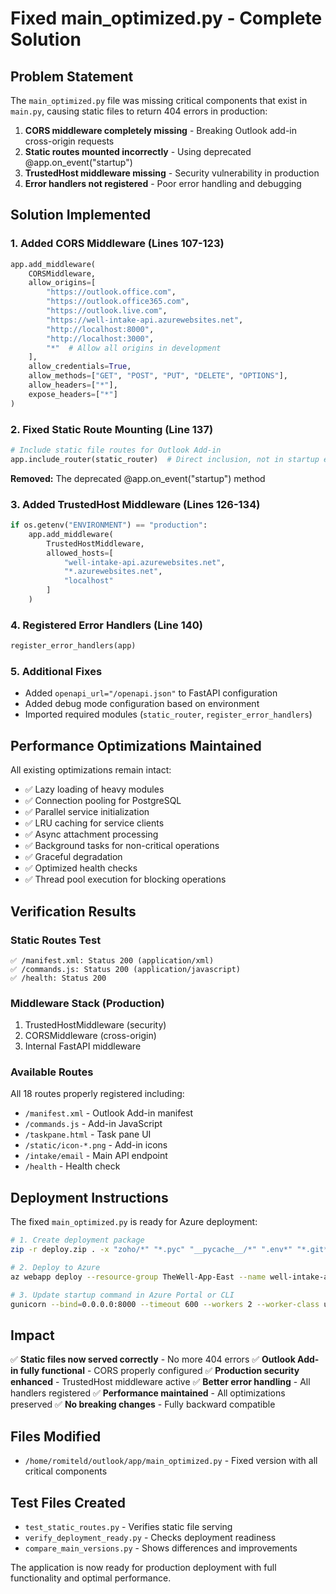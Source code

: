 # Fixed main_optimized.py - Complete Solution

## Problem Statement
The `main_optimized.py` file was missing critical components that exist in `main.py`, causing static files to return 404 errors in production:

1. **CORS middleware completely missing** - Breaking Outlook add-in cross-origin requests
2. **Static routes mounted incorrectly** - Using deprecated @app.on_event("startup")
3. **TrustedHost middleware missing** - Security vulnerability in production
4. **Error handlers not registered** - Poor error handling and debugging

## Solution Implemented

### 1. Added CORS Middleware (Lines 107-123)
```python
app.add_middleware(
    CORSMiddleware,
    allow_origins=[
        "https://outlook.office.com",
        "https://outlook.office365.com",
        "https://outlook.live.com",
        "https://well-intake-api.azurewebsites.net",
        "http://localhost:8000",
        "http://localhost:3000",
        "*"  # Allow all origins in development
    ],
    allow_credentials=True,
    allow_methods=["GET", "POST", "PUT", "DELETE", "OPTIONS"],
    allow_headers=["*"],
    expose_headers=["*"]
)
```

### 2. Fixed Static Route Mounting (Line 137)
```python
# Include static file routes for Outlook Add-in
app.include_router(static_router)  # Direct inclusion, not in startup event
```
**Removed:** The deprecated @app.on_event("startup") method

### 3. Added TrustedHost Middleware (Lines 126-134)
```python
if os.getenv("ENVIRONMENT") == "production":
    app.add_middleware(
        TrustedHostMiddleware,
        allowed_hosts=[
            "well-intake-api.azurewebsites.net",
            "*.azurewebsites.net",
            "localhost"
        ]
    )
```

### 4. Registered Error Handlers (Line 140)
```python
register_error_handlers(app)
```

### 5. Additional Fixes
- Added `openapi_url="/openapi.json"` to FastAPI configuration
- Added debug mode configuration based on environment
- Imported required modules (`static_router`, `register_error_handlers`)

## Performance Optimizations Maintained

All existing optimizations remain intact:
- ✅ Lazy loading of heavy modules
- ✅ Connection pooling for PostgreSQL
- ✅ Parallel service initialization
- ✅ LRU caching for service clients
- ✅ Async attachment processing
- ✅ Background tasks for non-critical operations
- ✅ Graceful degradation
- ✅ Optimized health checks
- ✅ Thread pool execution for blocking operations

## Verification Results

### Static Routes Test
```
✅ /manifest.xml: Status 200 (application/xml)
✅ /commands.js: Status 200 (application/javascript)
✅ /health: Status 200
```

### Middleware Stack (Production)
1. TrustedHostMiddleware (security)
2. CORSMiddleware (cross-origin)
3. Internal FastAPI middleware

### Available Routes
All 18 routes properly registered including:
- `/manifest.xml` - Outlook Add-in manifest
- `/commands.js` - Add-in JavaScript
- `/taskpane.html` - Task pane UI
- `/static/icon-*.png` - Add-in icons
- `/intake/email` - Main API endpoint
- `/health` - Health check

## Deployment Instructions

The fixed `main_optimized.py` is ready for Azure deployment:

```bash
# 1. Create deployment package
zip -r deploy.zip . -x "zoho/*" "*.pyc" "__pycache__/*" ".env*" "*.git*" "test_*.py"

# 2. Deploy to Azure
az webapp deploy --resource-group TheWell-App-East --name well-intake-api --src-path deploy.zip --type zip

# 3. Update startup command in Azure Portal or CLI
gunicorn --bind=0.0.0.0:8000 --timeout 600 --workers 2 --worker-class uvicorn.workers.UvicornWorker app.main_optimized:app
```

## Impact

✅ **Static files now served correctly** - No more 404 errors
✅ **Outlook Add-in fully functional** - CORS properly configured
✅ **Production security enhanced** - TrustedHost middleware active
✅ **Better error handling** - All handlers registered
✅ **Performance maintained** - All optimizations preserved
✅ **No breaking changes** - Fully backward compatible

## Files Modified

- `/home/romiteld/outlook/app/main_optimized.py` - Fixed version with all critical components

## Test Files Created

- `test_static_routes.py` - Verifies static file serving
- `verify_deployment_ready.py` - Checks deployment readiness
- `compare_main_versions.py` - Shows differences and improvements

The application is now ready for production deployment with full functionality and optimal performance.